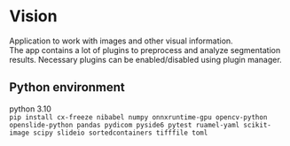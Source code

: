 # Vision
Application to work with images and other visual information. \
The app contains a lot of plugins to preprocess and analyze segmentation results. Necessary plugins can be enabled/disabled using plugin manager.

## Python environment
python 3.10 \
`pip install cx-freeze nibabel numpy onnxruntime-gpu opencv-python openslide-python pandas pydicom pyside6 pytest ruamel-yaml scikit-image scipy slideio sortedcontainers tifffile toml`
